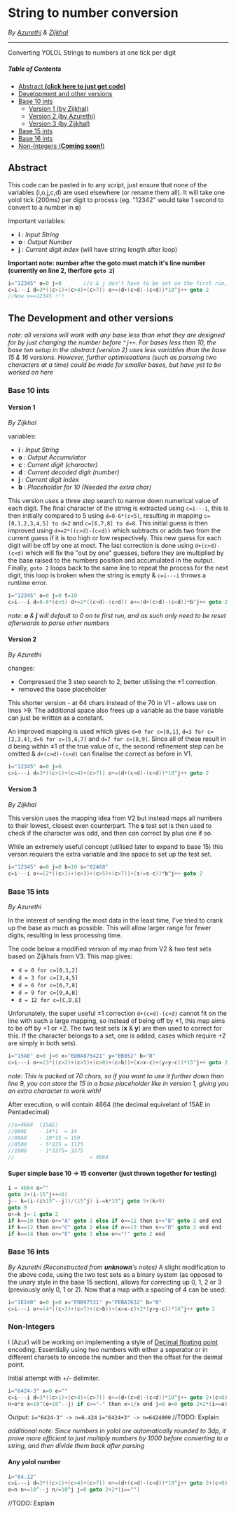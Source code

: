 # String to number conversion
*By [Azurethi](https://github.com/Azurethi "Adv. Mappings & Optimization") & [Zijkhal](https://github.com/Zijkhal "Initial Concept & Test sets")*

------------
Converting YOLOL Strings to numbers at one tick per digit

##### Table of Contents
- [Abstract **(click here to just get code)**](#Abstract)
- [Development and other versions](#The-Development-and-other-versions)
 - [Base 10 ints](#Base-10-ints)
   - [Version 1 (by Zijkhal)](#Version-1)
   - [Version 2 (by Azurethi)](#Version-2)
   - [Version 3 (by Zijkhal)](#Version-3)
 - [Base 15 ints](#Base-15-ints)
 - [Base 16 ints](#Base-16-ints)
 - [Non-Integers (**Coming soon!**)](#Non-Integers)

## Abstract
This code can be pasted in to any script, just ensure that none of the variables (i,o,j,c,d) are used elsewhere (or rename them all). It will take one yolol tick (200ms) per digit to process (eg. "12342" would take 1 second to convert to a number in **o**)

Important variables:
- **i** : *Input String*
- **o** : *Output Number*
- **j** : *Current digit index* (will have string length after loop)

**Important note: number after the goto must match it's line number (currently on line 2, therfore ``goto 2``)**
```c
i="12345" o=0 j=0		//o & j don't have to be set on the first run, but must be reset after.
c=i---i d=3*((c>1)+(c>4)+(c>7)) o+=(d+(c>d)-(c<d))*10^j++ goto 2
//Now o==12345 !!!
```

## The Development and other versions
*note: all versions will work with any base less than what they are designed for by just changing the number before ``^j++``. For bases less than 10, the base ten setup in the abstract (version 2) uses less variables than the base 15 & 16 versions. However, further optimiseations (such as parseing two characters at a time) could be made for smaller bases, but have yet to be worked on here*
### Base 10 ints
#### Version 1
*By Zijkhal*

variables:
- **i** : *Input String*
- **o** : *Output Accumulator*
- **c** : *Current digit (character)*
- **d** : *Current decoded digit (number)*
- **j** : *Current digit index*
- **b** : *Placeholder for 10 (Needed the extra char)*

This version uses a three step search to narrow down numerical value of each digit. The final character of the string is extracted using ``c=i---i``, this is then initially compared to 5 using ``d=8-6*(c<5)``, resulting in mapping ``c=[0,1,2,3,4,5] to d=2`` and ``c=[6,7,8] to d=8``. This initial guess is then improved using ``d+=2*((c>d)-(c<d))`` which subtracts or adds two from the current guess if it is too high or low respectively. This new guess for each digit will be off by one at most. The last correction is done using ``d+(c>d)-(c<d)`` which will fix the "out by one" guesses, before they are multiplied by the base raised to the numbers position and accumulated in the output. Finally, ``goto 2`` loops back to the same line to repeat the process for the next digit, this loop is broken when the string is empty & ``c=i---i`` throws a runtime error.

```c
i="12345" o=0 j=0 t=10
c=i---i d=8-6*(c<5) d+=2*((c>d)-(c<d)) o+=(d+(c>d)-(c<d))*b^j++ goto 2
```
*note: **o** & **j** will default to 0 on te first run, and as such only need to be reset afterwards to parse other numbers*
#### Version 2
*By Azurethi*

changes: 
- Compressed the 3 step search to 2, better utilising the ±1 correction.
- removed the base placeholder

This shorter version - at 64 chars instead of the 70 in V1 - allows use on lines >9. The additional space also frees up a variable as the base variable can just be written as a constant.

An improved mapping is used which gives ``d=0 for c=[0,1]``, ``d=3 for c=[2,3,4]``, ``d=6 for c=[5,6,7]`` and ``d=7 for c=[8,9]``. Since all of these result in d being within ±1 of the true value of c, the second refinement step can be omitted & ``d+(c>d)-(c<d)`` can finalise the correct as before in V1.
```c
i="12345" o=0 j=0
c=i---i d=3*((c>1)+(c>4)+(c>7)) o+=(d+(c>d)-(c<d))*10^j++ goto 2
```
#### Version 3
*By Zijkhal*

This version uses the mapping idea from V2 but instead maps all numbers to their lowest, closest even counterpart. The **s** test set is then used to check if the character was odd, and then can correct by plus one if so.

While an extremely useful concept (utilised later to expand to base 15) this verson requiers the extra variable and line space to set up the test set.

```c
i="12345" o=0 j=0 b=10 s="02468"
c=i---i o+=(2*((c>1)+(c>3)+(c>5)+(c>7))+(s!=s-c))*b^j++ goto 2
```
### Base 15 ints
*By Azurethi*

In the interest of sending the most data in the least time, I've tried to crank up the base as much as possible. This will allow larger range for fewer digits, resulting in less processing time.

The code below a modified version of my map from V2 & two test sets based on Zijkhals from V3. This map gives:
- ``d = 0 for c=[0,1,2]``
- ``d = 3 for c=[3,4,5]``
- ``d = 6 for c=[6,7,8]``
- ``d = 9 for c=[9,A,B]``
- ``d = 12 for c=[C,D,E]``

Unforunately, the super useful ±1 correction ``d+(c>d)-(c<d)`` cannot fit on the line with such a large mapping, so instead of being off by ±1, this map aims to be off by +1 or +2. The two test sets (**x** & **y**) are then used to correct for this. If the character belongs to a set, one is added, cases which require +2 are simply in both sets).
```c
i="15AE" o=0 j=0 x="EDBA875421" y="EB852" b="B"
c=i---i o+=(3*((c>2)+(c>5)+(c>8)+(c>b))+(x>x-c)+(y>y-c))*15^j++ goto 2
```
*note: This is packed at 70 chars, so if you want to use it further down than line 9, you can store the 15 in a base placeholder like in version 1, giving you an extra character to work with!*

After execution, o will contain 4664 (the decimal equivelant of 15AE in Pentadecimal)
```c
//e=4664  (15AE)
//000E    - 14*1  = 14
//00A0    - 10*15 = 150
//0500    - 5*225 = 1125
//1000    - 1*3375= 3375
//                        = 4664
```
#### Super simple base 10 -> 15 converter (just thrown together for testing)
```c
i = 4664 o=""
goto 2+(i-15^j++<0)
j-- k=(i-(i%15^--j))/(15^j) i-=k*15^j goto 5+(k>9)
goto 9
o+=k j=-1 goto 2
if k==10 then o+="A" goto 2 else if o==11 then s+="B" goto 2 end end
if k==12 then o+="C" goto 2 else if o==13 then s+="D" goto 2 end end
if k==14 then o+="E" goto 2 else o+="!" goto 2 end
```
### Base 16 ints
*By Azurethi (Reconstructed from **unknown**'s notes)*
A slight modification to the above code, using the two test sets as a binary system (as opposed to the unary style in the base 15 section), allows for correcting up 0, 1, 2 or 3 (previously only 0, 1 or 2). Now that a map with a spacing of 4 can be used:

```c
i="1E240" o=0 j=0 x="FDB97531" y="FEBA7632" b="B"
c=i---i o+=(4*((c>3)+(c>7)+(c>b))+(x>x-c)+2*(y>y-c))*16^j++ goto 2
```

### Non-Integers
I (Azur) will be working on implementing a style of [Decimal floating point](https://en.wikipedia.org/wiki/Decimal_floating_point "Wiki!") encoding. Essentially using two numbers with either a seperator or in different charsets to encode the number and then the offset for the deimal point.

Initial attempt with +/- delimiter.
```c
i="6424-3" x=0 e=""
c=i---i d=3*((c>1)+(c>4)+(c>7)) o+=(d+(c>d)-(c<d))*10^j++ goto 2+(c<0)
n=o*x x=10^(o+10^--j) if c=="-" then x=1/x end j=0 o=0 goto 2+2*(i==e)
```
Output:
``i="6424-3" -> n=6.424``
``i="6424+3" -> n=6424000``
//TODO: Explain

*additional note: Since numbers in yolol are automatically rounded to 3dp, it prove more efficient to just multiply numbers by 1000 before converting to a string, and then divide them back after parsing*

#### Any yolol number

```c
i="64.12"
c=i---i d=3*((c>1)+(c>4)+(c>7)) n+=(d+(c>d)-(c<d))*10^j++ goto 2+(c<0)
o=n n+=10^--j n/=10^j j=0 goto 2+2*(i=="")
```
//TODO: Explain
